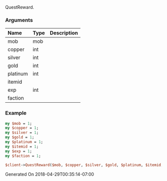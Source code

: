 QuestReward.
### Arguments
**Name**|**Type**|**Description**
:---|:---|:---
mob|mob|
copper|int|
silver|int|
gold|int|
platinum|int|
itemid||
exp|int|
faction||

### Example

```perl
my $mob = 1;
my $copper = 1;
my $silver = 1;
my $gold = 1;
my $platinum = 1;
my $itemid = 1;
my $exp = 1;
my $faction = 1;

$client->QuestReward($mob, $copper, $silver, $gold, $platinum, $itemid, $exp, $faction); # Returns void
```


Generated On 2018-04-29T00:35:14-07:00